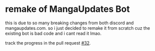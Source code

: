 # remake of MangaUpdates Bot

this is due to so many breaking changes from both discord and mangaupdates.com. so i just decided to remake it from scratch cuz the existing bot is bad code and i cant read it lmao.

track the progress in the pull request [#32](https://github.com/jckli/mangaupdates-bot/pull/32).